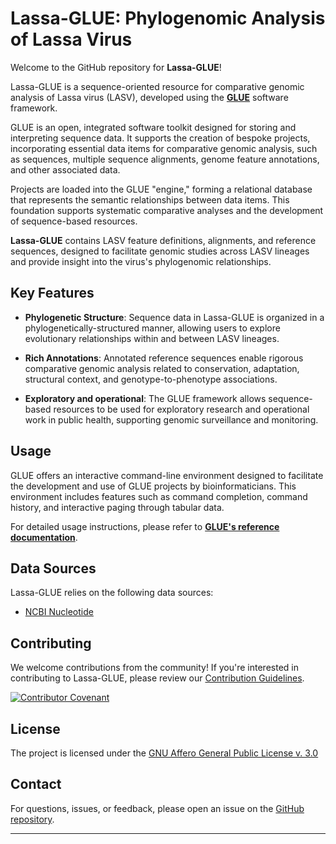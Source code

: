 Lassa-GLUE: Phylogenomic Analysis of Lassa Virus
================================================

Welcome to the GitHub repository for **Lassa-GLUE**!

Lassa-GLUE is a sequence-oriented resource for comparative genomic analysis of Lassa virus (LASV), developed using the **[GLUE](https://github.com/giffordlabcvr/gluetools)** software framework.

GLUE is an open, integrated software toolkit designed for storing and interpreting sequence data. It supports the creation of bespoke projects, incorporating essential data items for comparative genomic analysis, such as sequences, multiple sequence alignments, genome feature annotations, and other associated data.

Projects are loaded into the GLUE "engine," forming a relational database that represents the semantic relationships between data items. This foundation supports systematic comparative analyses and the development of sequence-based resources.

**Lassa-GLUE** contains LASV feature definitions, alignments, and reference sequences, designed to facilitate genomic studies across LASV lineages and provide insight into the virus's phylogenomic relationships.


Key Features
------------

-   **Phylogenetic Structure**: Sequence data in Lassa-GLUE is organized in a phylogenetically-structured manner, allowing users to explore evolutionary relationships within and between LASV lineages.

-   **Rich Annotations**: Annotated reference sequences enable rigorous comparative genomic analysis related to conservation, adaptation, structural context, and genotype-to-phenotype associations.

-   **Exploratory and operational**: The GLUE framework allows sequence-based resources to be used for exploratory research and operational work in public health, supporting genomic surveillance and monitoring.


Usage
-----

GLUE offers an interactive command-line environment designed to facilitate the development and use of GLUE projects by bioinformaticians. This environment includes features such as command completion, command history, and interactive paging through tabular data.

For detailed usage instructions, please refer to **[GLUE's reference documentation](http://glue-tools.cvr.gla.ac.uk/)**.

Data Sources
------------

Lassa-GLUE relies on the following data sources:

-   [NCBI Nucleotide](https://www.ncbi.nlm.nih.gov/nuccore)

Contributing
------------

We welcome contributions from the community! If you're interested in contributing to Lassa-GLUE, please review our [Contribution Guidelines](./md/CONTRIBUTING.md).

[![Contributor Covenant](https://img.shields.io/badge/Contributor%20Covenant-2.1-4baaaa.svg)](./md/code_of_conduct.md)

License
-------

The project is licensed under the [GNU Affero General Public License v. 3.0](https://www.gnu.org/licenses/agpl-3.0.en.html)

Contact
-------

For questions, issues, or feedback, please open an issue on the [GitHub repository](https://github.com/giffordlabcvr/Lassa-GLUE/issues).


* * * * * 
